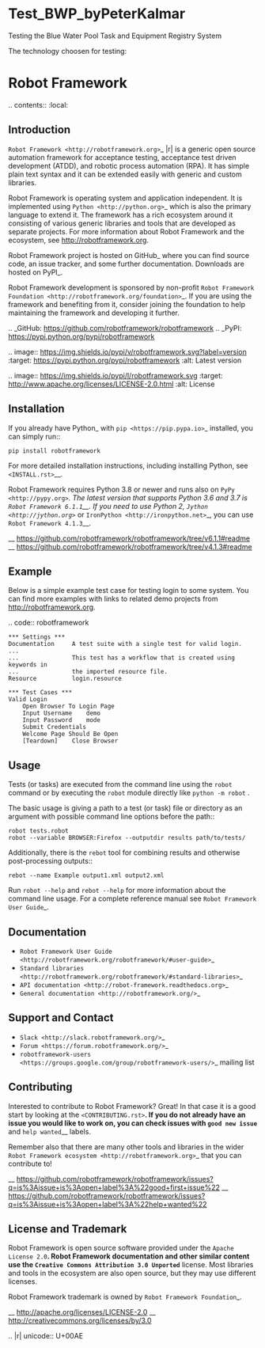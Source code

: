 # Test_BWP_byPeterKalmar
Testing the Blue Water Pool Task and Equipment Registry System

The technology choosen for testing:

Robot Framework
===============

.. contents::
   :local:

Introduction
------------

`Robot Framework <http://robotframework.org>`_ |r| is a generic open source
automation framework for acceptance testing, acceptance test driven
development (ATDD), and robotic process automation (RPA). It has simple plain
text syntax and it can be extended easily with generic and custom libraries.

Robot Framework is operating system and application independent. It is
implemented using `Python <http://python.org>`_ which is also the primary
language to extend it. The framework has a rich ecosystem around it consisting
of various generic libraries and tools that are developed as separate projects.
For more information about Robot Framework and the ecosystem, see
http://robotframework.org.

Robot Framework project is hosted on GitHub_ where you can find source code,
an issue tracker, and some further documentation. Downloads are hosted on PyPI_.

Robot Framework development is sponsored by non-profit `Robot Framework Foundation
<http://robotframework.org/foundation>`_. If you are using the framework
and benefiting from it, consider joining the foundation to help maintaining
the framework and developing it further.

.. _GitHub: https://github.com/robotframework/robotframework
.. _PyPI: https://pypi.python.org/pypi/robotframework

.. image:: https://img.shields.io/pypi/v/robotframework.svg?label=version
   :target: https://pypi.python.org/pypi/robotframework
   :alt: Latest version

.. image:: https://img.shields.io/pypi/l/robotframework.svg
   :target: http://www.apache.org/licenses/LICENSE-2.0.html
   :alt: License

Installation
------------

If you already have Python_ with `pip <https://pip.pypa.io>`_ installed,
you can simply run::

    pip install robotframework

For more detailed installation instructions, including installing Python, see
`<INSTALL.rst>`__.

Robot Framework requires Python 3.8 or newer and runs also on `PyPy <http://pypy.org>`_.
The latest version that supports Python 3.6 and 3.7 is `Robot Framework 6.1.1`__.
If you need to use Python 2, `Jython <http://jython.org>`_ or
`IronPython <http://ironpython.net>`_, you can use `Robot Framework 4.1.3`__.

__ https://github.com/robotframework/robotframework/tree/v6.1.1#readme
__ https://github.com/robotframework/robotframework/tree/v4.1.3#readme

Example
-------

Below is a simple example test case for testing login to some system.
You can find more examples with links to related demo projects from
http://robotframework.org.

.. code:: robotframework

    *** Settings ***
    Documentation     A test suite with a single test for valid login.
    ...
    ...               This test has a workflow that is created using keywords in
    ...               the imported resource file.
    Resource          login.resource

    *** Test Cases ***
    Valid Login
        Open Browser To Login Page
        Input Username    demo
        Input Password    mode
        Submit Credentials
        Welcome Page Should Be Open
        [Teardown]    Close Browser

Usage
-----

Tests (or tasks) are executed from the command line using the ``robot``
command or by executing the ``robot`` module directly like ``python -m robot`` .

The basic usage is giving a path to a test (or task) file or directory as an
argument with possible command line options before the path::

    robot tests.robot
    robot --variable BROWSER:Firefox --outputdir results path/to/tests/

Additionally, there is the ``rebot`` tool for combining results and otherwise
post-processing outputs::

    rebot --name Example output1.xml output2.xml

Run ``robot --help`` and ``rebot --help`` for more information about the command
line usage. For a complete reference manual see `Robot Framework User Guide`_.

Documentation
-------------

- `Robot Framework User Guide
  <http://robotframework.org/robotframework/#user-guide>`_
- `Standard libraries
  <http://robotframework.org/robotframework/#standard-libraries>`_
- `API documentation <http://robot-framework.readthedocs.org>`_
- `General documentation <http://robotframework.org/>`_

Support and Contact
-------------------

- `Slack <http://slack.robotframework.org/>`_
- `Forum <https://forum.robotframework.org/>`_
- `robotframework-users
  <https://groups.google.com/group/robotframework-users/>`_ mailing list

Contributing
------------

Interested to contribute to Robot Framework? Great! In that case it is a good
start by looking at the `<CONTRIBUTING.rst>`__. If you
do not already have an issue you would like to work on, you can check
issues with `good new issue`__ and `help wanted`__ labels.

Remember also that there are many other tools and libraries in the wider
`Robot Framework ecosystem <http://robotframework.org>`_ that you can
contribute to!

__ https://github.com/robotframework/robotframework/issues?q=is%3Aissue+is%3Aopen+label%3A%22good+first+issue%22
__ https://github.com/robotframework/robotframework/issues?q=is%3Aissue+is%3Aopen+label%3A%22help+wanted%22

License and Trademark
---------------------

Robot Framework is open source software provided under the `Apache License 2.0`__.
Robot Framework documentation and other similar content use the
`Creative Commons Attribution 3.0 Unported`__ license. Most libraries and tools
in the ecosystem are also open source, but they may use different licenses.

Robot Framework trademark is owned by `Robot Framework Foundation`_.

__ http://apache.org/licenses/LICENSE-2.0
__ http://creativecommons.org/licenses/by/3.0

.. |r| unicode:: U+00AE

